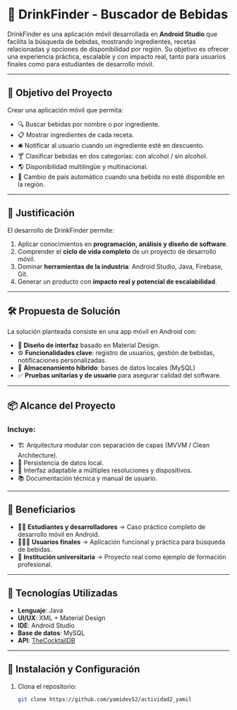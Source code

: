 # 🍹 DrinkFinder - Buscador de Bebidas  

DrinkFinder es una aplicación móvil desarrollada en **Android Studio** que facilita la búsqueda de bebidas, mostrando ingredientes, recetas relacionadas y opciones de disponibilidad por región. Su objetivo es ofrecer una experiencia práctica, escalable y con impacto real, tanto para usuarios finales como para estudiantes de desarrollo móvil.  

---

## 🎯 Objetivo del Proyecto  
Crear una aplicación móvil que permita:  
- 🔍 Buscar bebidas por nombre o por ingrediente.  
- 📋 Mostrar ingredientes de cada receta.  
- 🛎️ Notificar al usuario cuando un ingrediente esté en descuento.  
- 🍸 Clasificar bebidas en dos categorías: con alcohol / sin alcohol.  
- 🌎 Disponibilidad multilingüe y multinacional.  
- 🔄 Cambio de país automático cuando una bebida no esté disponible en la región.  

---

## 🧾 Justificación  
El desarrollo de DrinkFinder permite:  
1. Aplicar conocimientos en **programación, análisis y diseño de software**.  
2. Comprender el **ciclo de vida completo** de un proyecto de desarrollo móvil.  
3. Dominar **herramientas de la industria**: Android Studio, Java, Firebase, Git.  
4. Generar un producto con **impacto real y potencial de escalabilidad**.  


---

## 🛠️ Propuesta de Solución  
La solución planteada consiste en una app móvil en Android con:  
- 🎨 **Diseño de interfaz** basado en Material Design.  
- ⚙️ **Funcionalidades clave**: registro de usuarios, gestión de bebidas, notificaciones personalizadas.  
- 💾 **Almacenamiento híbrido**: bases de datos locales (MySQL)
- ✅ **Pruebas unitarias y de usuario** para asegurar calidad del software.  

---

## 📦 Alcance del Proyecto  

### Incluye:  
- 🏗️ Arquitectura modular con separación de capas (MVVM / Clean Architecture).  
- 💾 Persistencia de datos local.  
- 📱 Interfaz adaptable a múltiples resoluciones y dispositivos.  
- 📚 Documentación técnica y manual de usuario.  

---

## 👥 Beneficiarios  
- 👩‍💻 **Estudiantes y desarrolladores** → Caso práctico completo de desarrollo móvil en Android.  
- 🧑‍🤝‍🧑 **Usuarios finales** → Aplicación funcional y práctica para búsqueda de bebidas.  
- 🏫 **Institución universitaria** → Proyecto real como ejemplo de formación profesional.  

---

## 📱 Tecnologías Utilizadas  
- **Lenguaje**: Java  
- **UI/UX**: XML + Material Design  
- **IDE**: Android Studio  
- **Base de datos**: MySQL
- **API**: [TheCocktailDB](https://www.thecocktaildb.com/api.php)  

---

## 🚀 Instalación y Configuración  

1. Clona el repositorio:  
   ```bash
   git clone https://github.com/yamidev52/actividad2_yamil

